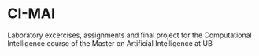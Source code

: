 # CI-MAI
Laboratory excercises, assignments and final project for the Computational Intelligence course of the Master on Artificial Intelligence at UB
